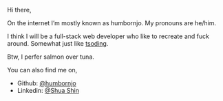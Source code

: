 Hi there,

On the internet I’m mostly known as humbornjo. My pronouns are he/him.

I think I will be a full-stack web developer who like to recreate and fuck around. Somewhat just like [tsoding](https://www.youtube.com/@TsodingDaily).

Btw, I perfer salmon over tuna.

You can also find me on,
- Github:   [@humbornjo](https://github.com/humbornjo)
- Linkedin: [@Shua Shin](https://www.linkedin.com/in/shua-shin-8a1134271?lipi=urn%3Ali%3Apage%3Ad_flagship3_profile_view_base_contact_details%3BbRLNfwdaTIm7%2FZC3NzJH8w%3D%3D)

